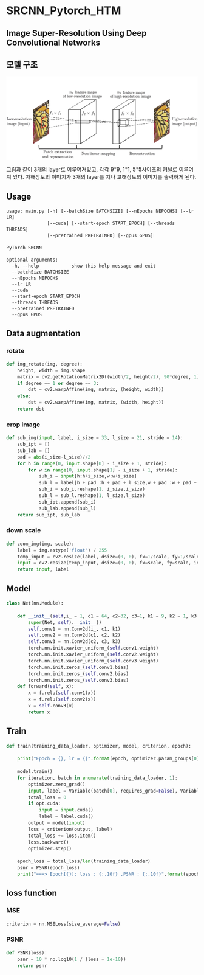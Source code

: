 # SRCNN_Pytorch_HTM

## Image Super-Resolution Using Deep Convolutional Networks

## 모델 구조

<img src="https://github.com/HwangToeMat/HwangToeMat.github.io/blob/master/assets/img/thumbnail/pr-1-1.jpg?raw=true" style="max-width:100%;margin-left: auto; margin-right: auto; display: block;">

그림과 같이 3개의 layer로 이루어져있고, 각각 9\*9, 1\*1, 5\*5사이즈의 커널로 이루어져 있다. 저해상도의 이미지가 3개의 layer를 지나 고해상도의 이미지를 출력하게 된다.

## Usage

```
usage: main.py [-h] [--batchSize BATCHSIZE] [--nEpochs NEPOCHS] [--lr LR]
               [--cuda] [--start-epoch START_EPOCH] [--threads THREADS]
               [--pretrained PRETRAINED] [--gpus GPUS]

PyTorch SRCNN

optional arguments:
  -h, --help            show this help message and exit
  --batchSize BATCHSIZE
  --nEpochs NEPOCHS
  --lr LR
  --cuda
  --start-epoch START_EPOCH
  --threads THREADS
  --pretrained PRETRAINED
  --gpus GPUS
```

## Data augmentation

### rotate

```python
def img_rotate(img, degree):
    height, width = img.shape
    matrix = cv2.getRotationMatrix2D((width/2, height/2), 90*degree, 1)
    if degree == 1 or degree == 3:
        dst = cv2.warpAffine(img, matrix, (height, width))
    else:
        dst = cv2.warpAffine(img, matrix, (width, height))
    return dst
```

### crop image

```python
def sub_img(input, label, i_size = 33, l_size = 21, stride = 14):
    sub_ipt = []
    sub_lab = []
    pad = abs(i_size-l_size)//2
    for h in range(0, input.shape[0] - i_size + 1, stride):
        for w in range(0, input.shape[1] - i_size + 1, stride):
            sub_i = input[h:h+i_size,w:w+i_size]
            sub_l = label[h + pad :h + pad + l_size,w + pad :w + pad + l_size]
            sub_i = sub_i.reshape(1, i_size,i_size)
            sub_l = sub_l.reshape(1, l_size,l_size)
            sub_ipt.append(sub_i)
            sub_lab.append(sub_l)
    return sub_ipt, sub_lab
```

### down scale

```python
def zoom_img(img, scale):
    label = img.astype('float') / 255
    temp_input = cv2.resize(label, dsize=(0, 0), fx=1/scale, fy=1/scale, interpolation=cv2.INTER_AREA)
    input = cv2.resize(temp_input, dsize=(0, 0), fx=scale, fy=scale, interpolation=cv2.INTER_CUBIC)
    return input, label
```


## Model

```python
class Net(nn.Module):

    def __init__(self,i_ = 1, c1 = 64, c2=32, c3=1, k1 = 9, k2 = 1, k3 = 5):
        super(Net, self).__init__()
        self.conv1 = nn.Conv2d(i_, c1, k1)
        self.conv2 = nn.Conv2d(c1, c2, k2)
        self.conv3 = nn.Conv2d(c2, c3, k3)
        torch.nn.init.xavier_uniform_(self.conv1.weight)
        torch.nn.init.xavier_uniform_(self.conv2.weight)
        torch.nn.init.xavier_uniform_(self.conv3.weight)
        torch.nn.init.zeros_(self.conv1.bias)
        torch.nn.init.zeros_(self.conv2.bias)
        torch.nn.init.zeros_(self.conv3.bias)
    def forward(self, x):
        x = f.relu(self.conv1(x))
        x = f.relu(self.conv2(x))
        x = self.conv3(x)
        return x
```

## Train

```python
def train(training_data_loader, optimizer, model, criterion, epoch):

    print("Epoch = {}, lr = {}".format(epoch, optimizer.param_groups[0]["lr"]))

    model.train()
    for iteration, batch in enumerate(training_data_loader, 1):
        optimizer.zero_grad()
        input, label = Variable(batch[0], requires_grad=False), Variable(batch[1], requires_grad=False)
        total_loss = 0
        if opt.cuda:
            input = input.cuda()
            label = label.cuda()
        output = model(input)
        loss = criterion(output, label)
        total_loss += loss.item()
        loss.backward()
        optimizer.step()

    epoch_loss = total_loss/len(training_data_loader)
    psnr = PSNR(epoch_loss)
    print("===> Epoch[{}]: loss : {:.10f} ,PSNR : {:.10f}".format(epoch, epoch_loss, psnr))
```

## loss function

### MSE

```python
criterion = nn.MSELoss(size_average=False)
```

### PSNR

```python
def PSNR(loss):
    psnr = 10 * np.log10(1 / (loss + 1e-10))
    return psnr
```
